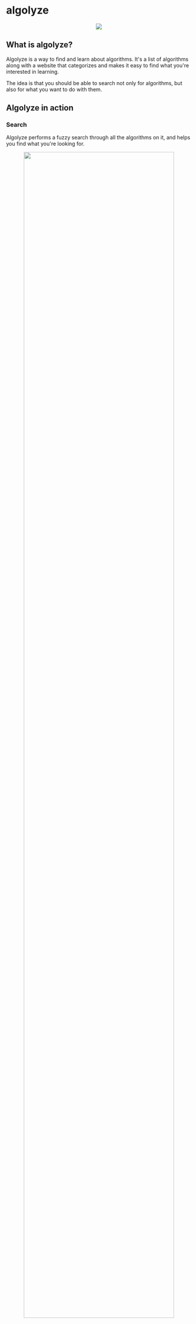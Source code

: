 # algolyze

<p align="center">
    <a href="https://algolyze.me/" >
        <img src="https://algolyze.me/favicon/algolyze-196x196.png">
    </a>
</p>

## What is algolyze?

Algolyze is a way to find and learn about algorithms. It's a list of algorithms along with a website that categorizes and makes it easy to find what you're interested in learning.

The idea is that you should be able to search not only for algorithms, but also for what you want to do with them.

## Algolyze in action   

### Search
Algolyze performs a fuzzy search through all the algorithms on it, and helps you find what you're looking for.

<p align="center">
    <a href="https://algolyze.me/" >
        <img src="https://imgur.com/UZKnwla.png" width="90%">
    </a>
</p>

### Tags
You can filter through tags at https://algolyze.me/#!/tags

Algorithms are tagged with the categories they fall under. The page above displays tags along with the number of algorithms carrying that tag. As you click on a tag, you can view the algorithms under it, alongside dominant subtags (which you can also add to your query to narrow down your search further)

<p align="center">
    <a href="https://algolyze.me/#!/tags" >
        <img src="https://i.imgur.com/WLfcsj0.png" width="90%">
    </a>
</p>

### Algorithm pages
Here's an example of an algorithm page: [Insertion sort](https://algolyze.me/#!/a/Insertion-Sort)

Algorithm pages aim to describe an algorithm. They **explain its functioning** in detail, providing **common use scenarios**, **pseudocode**, links to **learning resources**, and access to **popular libraries** and **implementations**.
